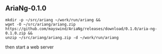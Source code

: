 AriaNg-0.1.0
---

```
mkdir -p ~/src/ariang ~/work/run/ariang &&
wget -O ~/src/ariang/ariang.zip https://github.com/mayswind/AriaNg/releases/download/0.1.0/aria-ng-0.1.0.zip &&
unzip ~/src/ariang/ariang.zip -d ~/work/run/ariang
```

then start a web server
